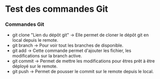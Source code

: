 # Test des commandes Git

### Commandes Git
- git clone "Lien du dépôt git" -> Elle permet de cloner le dépôt git en local depuis le remote.
- git branch -> Pour voir tout les branches de disponible.
- git add -> Cette commande permet d'ajouter les fichier, les modifications sur la branch active.
- git commit -> Permet de mettre les modifications pour êtres prêt à être déployé sur le remote.
- git push -> Permet de pousser le commit sur le remote depuis le local.